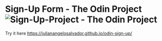 # Sign-Up Form - The Odin Project![Sign-Up-Project - The Odin Project](https://github.com/TenshinYozora/odin-sign-up/assets/132985775/ffbf72e3-0d09-410a-8864-c878e1fa17cb)

Try it here https://julianangelosalvador.github.io/odin-sign-up/
